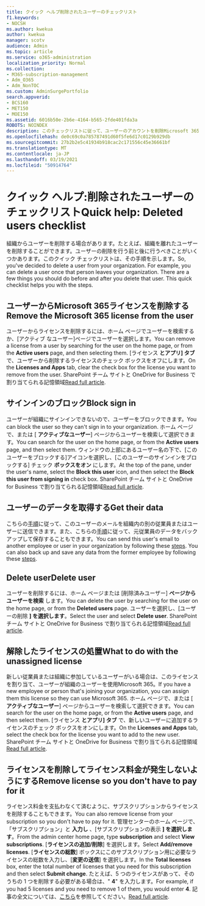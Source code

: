 ```yaml
---
title: クイック ヘルプ削除されたユーザーのチェックリスト
f1.keywords:
- NOCSH
ms.author: kwekua
author: kwekua
manager: scotv
audience: Admin
ms.topic: article
ms.service: o365-administration
localization_priority: Normal
ms.collection:
- M365-subscription-management
- Adm_O365
- Adm_NonTOC
ms.custom: AdminSurgePortfolio
search.appverid:
- BCS160
- MET150
- MOE150
ms.assetid: 6016b50e-2b6e-4164-b565-2fde401fda3a
ROBOTS: NOINDEX
description: このチェックリストに従って、ユーザーのアカウントを削除Microsoft 365します。
ms.openlocfilehash: de0c69c0a785787491d60f5fe6d17c0129b929db
ms.sourcegitcommit: 27b2b2e5c41934b918cac2c171556c45e36661bf
ms.translationtype: MT
ms.contentlocale: ja-JP
ms.lasthandoff: 03/19/2021
ms.locfileid: "50914764"
---
```

# <a name="quick-help-deleted-users-checklist"></a><span data-ttu-id="5091a-103">クイック ヘルプ:削除されたユーザーのチェックリスト</span><span class="sxs-lookup"><span data-stu-id="5091a-103">Quick help: Deleted users checklist</span></span>

<span data-ttu-id="5091a-p101">組織からユーザーを削除する場合があります。たとえば、組織を離れたユーザーを削除することができます。ユーザーの削除を行う前と後に行うべきことがいくつかあります。このクイック チェックリストは、その手順を示します。</span><span class="sxs-lookup"><span data-stu-id="5091a-p101">So, you've decided to delete a user from your organization. For example, you can delete a user once that person leaves your organization. There are a few things you should do before and after you delete that user. This quick checklist helps you with the steps.</span></span>
  
## <a name="remove-the-microsoft-365-license-from-the-user"></a><span data-ttu-id="5091a-108">ユーザーからMicrosoft 365ライセンスを削除する</span><span class="sxs-lookup"><span data-stu-id="5091a-108">Remove the Microsoft 365 license from the user</span></span>

<span data-ttu-id="5091a-109">ユーザーからライセンスを削除するには、ホーム ページでユーザーを検索するか、[アクティブ なユーザー]ページでユーザーを選択します。</span><span class="sxs-lookup"><span data-stu-id="5091a-109">You can remove a license from a user by searching for the user on the home page, or from the **Active users** page, and then selecting them.</span></span> <span data-ttu-id="5091a-110">[ライセンス **とアプリ] タブ** で、ユーザーから削除するライセンスのチェック ボックスをオフにします。</span><span class="sxs-lookup"><span data-stu-id="5091a-110">On the **Licenses and Apps** tab, clear the check box for the license you want to remove from the user.</span></span> <span data-ttu-id="5091a-111">SharePoint チーム サイトと OneDrive for Business で割り当てられる記憶領域</span><span class="sxs-lookup"><span data-stu-id="5091a-111">[Read full article](../manage/remove-licenses-from-users.md).</span></span>
  
## <a name="block-sign-in"></a><span data-ttu-id="5091a-112">サインインのブロック</span><span class="sxs-lookup"><span data-stu-id="5091a-112">Block sign in</span></span>

<span data-ttu-id="5091a-113">ユーザーが組織にサインインできないので、ユーザーをブロックできます。</span><span class="sxs-lookup"><span data-stu-id="5091a-113">You can block the user so they can't sign in to your organization.</span></span> <span data-ttu-id="5091a-114">ホーム ページで、または [ **アクティブなユーザー**] ページからユーザーを検索して選択できます。</span><span class="sxs-lookup"><span data-stu-id="5091a-114">You can search for the user on the home page, or from the **Active users** page, and then select them.</span></span> <span data-ttu-id="5091a-115">ウィンドウの上部にあるユーザー名の下で、[このユーザーをブロックする]アイコンを選択し、[このユーザーのサインインをブロックする] チェック **ボックスをオン** にします。</span><span class="sxs-lookup"><span data-stu-id="5091a-115">At the top of the pane, under the user's name, select the **Block this user** icon, and then select the **Block this user from signing in** check box.</span></span> <span data-ttu-id="5091a-116">SharePoint チーム サイトと OneDrive for Business で割り当てられる記憶領域</span><span class="sxs-lookup"><span data-stu-id="5091a-116">[Read full article](../add-users/assign-admin-roles.md).</span></span>
  
## <a name="get-their-data"></a><span data-ttu-id="5091a-117">ユーザーのデータを取得する</span><span class="sxs-lookup"><span data-stu-id="5091a-117">Get their data</span></span>

<span data-ttu-id="5091a-p104">こちらの[手順](../add-users/remove-former-employee.md)に従って、このユーザーのメールを組織内の別の従業員またはユーザーに送信できます。また、こちらの[手順](../add-users/get-access-to-and-back-up-a-former-user-s-data.md)に従って、元従業員のデータをバックアップして保存することもできます。</span><span class="sxs-lookup"><span data-stu-id="5091a-p104">You can send this user's email to another employee or user in your organization by following these [steps](../add-users/remove-former-employee.md). You can also back up and save any data from the former employee by following these [steps](../add-users/get-access-to-and-back-up-a-former-user-s-data.md).</span></span>
  
## <a name="delete-user"></a><span data-ttu-id="5091a-120">Delete user</span><span class="sxs-lookup"><span data-stu-id="5091a-120">Delete user</span></span>

<span data-ttu-id="5091a-121">ユーザーを削除するには、ホーム ページまたは [削除済みユーザー] **ページからユーザーを検索** します。</span><span class="sxs-lookup"><span data-stu-id="5091a-121">You can delete the user by searching for the user on the home page, or from the **Deleted users** page.</span></span> <span data-ttu-id="5091a-122">ユーザーを選択し、[ユーザーの削除 **] を選択します**。</span><span class="sxs-lookup"><span data-stu-id="5091a-122">Select the user and select **Delete user**.</span></span> <span data-ttu-id="5091a-123">SharePoint チーム サイトと OneDrive for Business で割り当てられる記憶領域</span><span class="sxs-lookup"><span data-stu-id="5091a-123">[Read full article](../add-users/delete-a-user.md).</span></span>
  
## <a name="what-to-do-with-the-unassigned-license"></a><span data-ttu-id="5091a-124">解除したライセンスの処置</span><span class="sxs-lookup"><span data-stu-id="5091a-124">What to do with the unassigned license</span></span>

<span data-ttu-id="5091a-125">新しい従業員または組織に参加しているユーザーがいる場合は、このライセンスを割り当て、ユーザーが組織のユーザーを使用Microsoft 365。</span><span class="sxs-lookup"><span data-stu-id="5091a-125">If you have a new employee or person that's joining your organization, you can assign them this license so they can use Microsoft 365.</span></span> <span data-ttu-id="5091a-126">ホーム ページで、または [ **アクティブなユーザー**] ページからユーザーを検索して選択できます。</span><span class="sxs-lookup"><span data-stu-id="5091a-126">You can search for the user on the home page, or from the **Active users** page, and then select them.</span></span> <span data-ttu-id="5091a-127">[ライセンス **とアプリ] タブ** で、新しいユーザーに追加するライセンスのチェック ボックスをオンにします。</span><span class="sxs-lookup"><span data-stu-id="5091a-127">On the **Licenses and Apps** tab, select the check box for the license you want to add to the new user.</span></span> <span data-ttu-id="5091a-128">SharePoint チーム サイトと OneDrive for Business で割り当てられる記憶領域</span><span class="sxs-lookup"><span data-stu-id="5091a-128">[Read full article](../manage/assign-licenses-to-users.md).</span></span>
  
## <a name="remove-license-so-you-dont-have-to-pay-for-it"></a><span data-ttu-id="5091a-129">ライセンスを削除してライセンス料金が発生しないようにする</span><span class="sxs-lookup"><span data-stu-id="5091a-129">Remove license so you don't have to pay for it</span></span>

<span data-ttu-id="5091a-130">ライセンス料金を支払わなくて済むように、サブスクリプションからライセンスを削除することもできます。</span><span class="sxs-lookup"><span data-stu-id="5091a-130">You can also remove license from your subscription so you don't have to pay for it.</span></span> <span data-ttu-id="5091a-131">管理センターのホーム ページで、「サブスクリプション」と **入力し** 、[サブスクリプションの表示 **] を選択します**。</span><span class="sxs-lookup"><span data-stu-id="5091a-131">From the admin center home page, type **subscription** and select **View subscriptions**.</span></span> <span data-ttu-id="5091a-132">[**ライセンスの追加/削除**] を選択します。</span><span class="sxs-lookup"><span data-stu-id="5091a-132">Select **Add/remove licenses**.</span></span> <span data-ttu-id="5091a-133">[**ライセンスの総数**] ボックスにこのサブスクリプション用に必要なライセンスの総数を入力し、[**変更の送信**] を選択します。</span><span class="sxs-lookup"><span data-stu-id="5091a-133">In the **Total licenses** box, enter the total number of licenses that you need for this subscription and then select **Submit change**.</span></span> <span data-ttu-id="5091a-134">たとえば、5 つのライセンスがあって、そのうちの 1 つを削除する必要がある場合は、" **4**" を入力します。</span><span class="sxs-lookup"><span data-stu-id="5091a-134">For example, if you had 5 licenses and you need to remove 1 of them, you would enter **4**.</span></span> <span data-ttu-id="5091a-135">記事の全文については、[こちら](../../commerce/licenses/buy-licenses.md)を参照してください。</span><span class="sxs-lookup"><span data-stu-id="5091a-135">[Read full article](../../commerce/licenses/buy-licenses.md).</span></span>